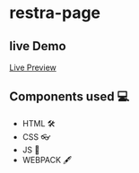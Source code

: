 # restra-page

## live Demo

[Live Preview](https://saatvik1512.github.io/restra-page/#)

## Components used 💻
- HTML 🛠️
- CSS 👓
- JS 📄
- WEBPACK 🖋